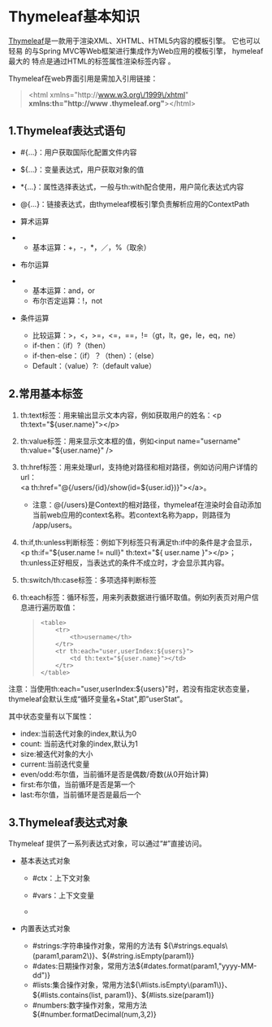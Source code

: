# Thymeleaf基本知识

[Thymeleaf](http://www.thymeleaf.org/)是一款用于渲染XML、XHTML、HTML5内容的模板引擎。 它也可以轻易 的与Spring MVC等Web框架进行集成作为Web应用的模板引擎， hymeleaf最大的 特点是通过HTML的标签属性渲染标签内容 。

Thymeleaf在web界面引用是需加入引用链接：

> &lt;html xmlns="http:\/\/www.w3.org\/1999\/xhtml" **xmlns:th="http:\/\/www .thymeleaf.org"**&gt;&lt;\/html&gt;

## 1.Thymeleaf表达式语句

* \#{...}：用户获取国际化配置文件内容 
* ${...}：变量表达式，用户获取对象的值 
* \*{...}：属性选择表达式，一般与th:with配合使用，用户简化表达式内容 
* @{...}：链接表达式，由thymeleaf模板引擎负责解析应用的ContextPath
* 算术运算
* * 基本运算：+，-，\*，／，%（取余）

* 布尔运算

* * 基本运算：and，or
  * 布尔否定运算：!，not

* 条件运算

  * 比较运算：&gt;，&lt;，&gt;=，&lt;=，==，!=（gt，lt，ge，le，eq，ne）
  * if-then：（if）?（then）
  * if-then-else：（if）？（then）：（else）
  * Default：（value）?:（default value）


## 2.常用基本标签

1. th:text标签：用来输出显示文本内容，例如获取用户的姓名：&lt;p th:text="${user.name}"&gt;&lt;\/p&gt; 
2. th:value标签：用来显示文本框的值，例如&lt;input name="username" th:value="${user.name}" \/&gt; 
3. th:href标签：用来处理url，支持绝对路径和相对路径，例如访问用户详情的 url：  
   &lt;a th:href="@{\/users\/{id}\/show\(id=${user.id}\)}"&gt;&lt;\/a&gt;。

   * 注意：@{\/users}是Context的相对路径，thymeleaf在渲染时会自动添加 当前web应用的context名称。若context名称为app，则路径为 \/app\/users。

4. th:if,th:unless判断标签：例如下列标签只有满足th:if中的条件是才会显示，&lt;p th:if="${user.name != null}" th:text="${ user.name }"&gt;&lt;\/p&gt;；th:unless正好相反，当表达式的条件不成立时，才会显示其内容。

5. th:switch\/th:case标签：多项选择判断标签

6. th:each标签：循环标签，用来列表数据进行循环取值。例如列表页对用户信息进行遍历取值：

   > ```
   > <table> 
   >     <tr>
   >         <th>username</th>
   >     </tr>
   >     <tr th:each="user,userIndex:${users}">
   >         <td th:text="${user.name}"></td>
   >     </tr>
   > </table>
   > ```


注意：当使用th:each="user,userIndex:${users}"时，若没有指定状态变量， thymeleaf会默认生成“循环变量名+Stat",即”userStat“。

其中状态变量有以下属性：

* index:当前迭代对象的index,默认为0 
* count: 当前迭代对象的index,默认为1 
* size:被迭代对象的大小 
* current:当前迭代变量 
* even\/odd:布尔值，当前循环是否是偶数\/奇数\(从0开始计算\) 
* first:布尔值，当前循环是否是第一个 
* last:布尔值，当前循环是否是最后一个

## 3.Thymeleaf表达式对象

Thymeleaf 提供了一系列表达式对象，可以通过“\#”直接访问。

* 基本表达式对象

  * \#ctx：上下文对象

  * \#vars：上下文变量

  * 


* 内置表达式对象

  * \#strings:字符串操作对象，常用的方法有 ${\#strings.equals\(param1,param2\)}、${\#string.isEmpty\(param1\)}
  * \#dates:日期操作对象，常用方法${\#dates.format\(param1,"yyyy-MM-dd"\)}
  * \#lists:集合操作对象，常用方法${\#lists.isEmpty\(param1\)}、${\#lists.contains\(list, param1\)}、${\#lists.size\(param1\)}
  * \#numbers:数字操作对象，常用方法${\#number.formatDecimal\(num,3,2\)}


## 

## 




